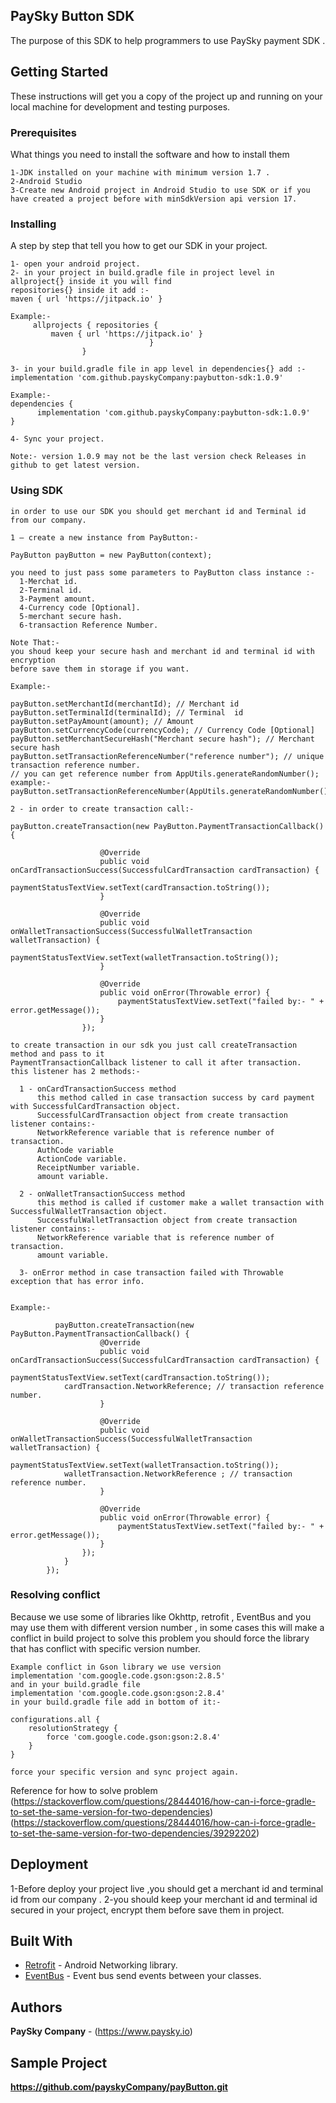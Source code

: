 ## PaySky Button SDK

The purpose of this SDK to help programmers to use PaySky payment SDK .

## Getting Started

These instructions will get you a copy of the project up and running on your local machine for development and testing purposes.

### Prerequisites

What things you need to install the software and how to install them

```
1-JDK installed on your machine with minimum version 1.7 .
2-Android Studio
3-Create new Android project in Android Studio to use SDK or if you have created a project before with minSdkVersion api version 17.
```

### Installing

A step by step that tell you how to get our SDK in your project.

```
1- open your android project.
2- in your project in build.gradle file in project level in allproject{} inside it you will find
repositories{} inside it add :-
maven { url 'https://jitpack.io' }

Example:-
     allprojects { repositories {
         maven { url 'https://jitpack.io' }
                               }
                }
			  
3- in your build.gradle file in app level in dependencies{} add :-    
implementation 'com.github.payskyCompany:paybutton-sdk:1.0.9'

Example:-
dependencies {
      implementation 'com.github.payskyCompany:paybutton-sdk:1.0.9'
}

4- Sync your project.

Note:- version 1.0.9 may not be the last version check Releases in github to get latest version.
```

### Using SDK

```
in order to use our SDK you should get merchant id and Terminal id from our company.

1 – create a new instance from PayButton:-  

PayButton payButton = new PayButton(context);

you need to just pass some parameters to PayButton class instance :-
  1-Merchat id.
  2-Terminal id.
  3-Payment amount.
  4-Currency code [Optional].
  5-merchant secure hash.
  6-transaction Reference Number.
  
Note That:-
you shoud keep your secure hash and merchant id and terminal id with encryption 
before save them in storage if you want.

Example:-

payButton.setMerchantId(merchantId); // Merchant id
payButton.setTerminalId(terminalId); // Terminal  id
payButton.setPayAmount(amount); // Amount
payButton.setCurrencyCode(currencyCode); // Currency Code [Optional]
payButton.setMerchantSecureHash("Merchant secure hash"); // Merchant secure hash
payButton.setTransactionReferenceNumber("reference number"); // unique transaction reference number.
// you can get reference number from AppUtils.generateRandomNumber();
example:-        
payButton.setTransactionReferenceNumber(AppUtils.generateRandomNumber());
       
2 - in order to create transaction call:-

payButton.createTransaction(new PayButton.PaymentTransactionCallback() {

                    @Override
                    public void onCardTransactionSuccess(SuccessfulCardTransaction cardTransaction) {
                        paymentStatusTextView.setText(cardTransaction.toString());
                    }

                    @Override
                    public void onWalletTransactionSuccess(SuccessfulWalletTransaction walletTransaction) {
                        paymentStatusTextView.setText(walletTransaction.toString());
                    }

                    @Override
                    public void onError(Throwable error) {
                        paymentStatusTextView.setText("failed by:- " + error.getMessage());
                    }
                });

to create transaction in our sdk you just call createTransaction method and pass to it
PaymentTransactionCallback listener to call it after transaction.
this listener has 2 methods:-

  1 - onCardTransactionSuccess method
      this method called in case transaction success by card payment with SuccessfulCardTransaction object.
      SuccessfulCardTransaction object from create transaction listener contains:-
      NetworkReference variable that is reference number of transaction.
      AuthCode variable
      ActionCode variable.
      ReceiptNumber variable.
      amount variable.
      
  2 - onWalletTransactionSuccess method 
      this method is called if customer make a wallet transaction with SuccessfulWalletTransaction object.
      SuccessfulWalletTransaction object from create transaction listener contains:-
      NetworkReference variable that is reference number of transaction.
      amount variable.
      
  3- onError method in case transaction failed with Throwable exception that has error info.
  
  
Example:- 

          payButton.createTransaction(new PayButton.PaymentTransactionCallback() {
                    @Override
                    public void onCardTransactionSuccess(SuccessfulCardTransaction cardTransaction) {
                        paymentStatusTextView.setText(cardTransaction.toString());
			cardTransaction.NetworkReference; // transaction reference number.
                    }

                    @Override
                    public void onWalletTransactionSuccess(SuccessfulWalletTransaction walletTransaction) {
                        paymentStatusTextView.setText(walletTransaction.toString());
			walletTransaction.NetworkReference ; // transaction reference number.
                    }

                    @Override
                    public void onError(Throwable error) {
                        paymentStatusTextView.setText("failed by:- " + error.getMessage());
                    }
                });
            }
        });

```

### Resolving conflict

Because we use some of libraries like Okhttp, retrofit , EventBus and you may use them with different version number ,
in some cases this will make a conflict in build project to solve this problem you should force the library that has conflict
with specific version number.
```
Example conflict in Gson library we use version  
implementation 'com.google.code.gson:gson:2.8.5'
and in your build.gradle file
implementation 'com.google.code.gson:gson:2.8.4'
in your build.gradle file add in bottom of it:-

configurations.all {
    resolutionStrategy { 
        force 'com.google.code.gson:gson:2.8.4'
    }
}

force your specific version and sync project again.
```
 Reference for how to solve problem
(https://stackoverflow.com/questions/28444016/how-can-i-force-gradle-to-set-the-same-version-for-two-dependencies)
(https://stackoverflow.com/questions/28444016/how-can-i-force-gradle-to-set-the-same-version-for-two-dependencies/39292202)


## Deployment

1-Before deploy your project live ,you should get a merchant id and terminal id from our company .
2-you should keep your merchant id and terminal id secured
in your project, encrypt them before save them in project.

## Built With

* [Retrofit](http://square.github.io/retrofit/) - Android Networking library.
* [EventBus](https://github.com/greenrobot/EventBus) - Event bus send events between your classes.


## Authors

**PaySky Company** - (https://www.paysky.io)

## Sample Project
**https://github.com/payskyCompany/payButton.git**



